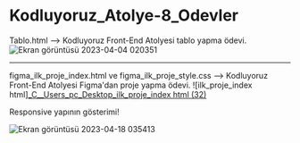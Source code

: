 # Kodluyoruz_Atolye-8_Odevler
Tablo.html --> Kodluyoruz Front-End Atolyesi tablo yapma ödevi.
![Ekran görüntüsü 2023-04-04 020351](https://user-images.githubusercontent.com/113829300/229646671-8c5bf0ea-a08f-43fd-8b25-4958526486bc.png)


-------------------------------------------------------------------------------------------------------------------------------------------------------------------------
figma_ilk_proje_index.html  ve  figma_ilk_proje_style.css  --> Kodluyoruz Front-End Atolyesi Figma'dan proje yapma ödevi.
![ilk_proje_index html][_C__Users_pc_Desktop_ilk_proje_index html (32)](https://user-images.githubusercontent.com/113829300/232642570-463156a5-a449-4424-9c07-123cfff2060b.png)


Responsive yapının gösterimi!

![Ekran görüntüsü 2023-04-18 035413](https://user-images.githubusercontent.com/113829300/232641456-bff0bc0f-2791-4aab-8be8-8c0611a4d460.png)
